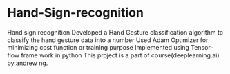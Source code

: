 # Hand-Sign-recognition
Hand sign recognition
 Developed a Hand Gesture classiﬁcation algorithm to classify the hand gesture data into a number 
 Used Adam Optimizer for minimizing cost function or training purpose 
 Implemented using Tensor-ﬂow frame work in python
 This project is a part of course(deeplearning.ai) by andrew ng.
